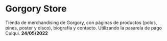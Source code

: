 # Gorgory Store
Tienda de merchandising de Gorgory, con páginas de productos (polos, pines, poster y disco), biografía y contacto. Utilizando la pasarela de pago Culqui. **24/05/2022**
